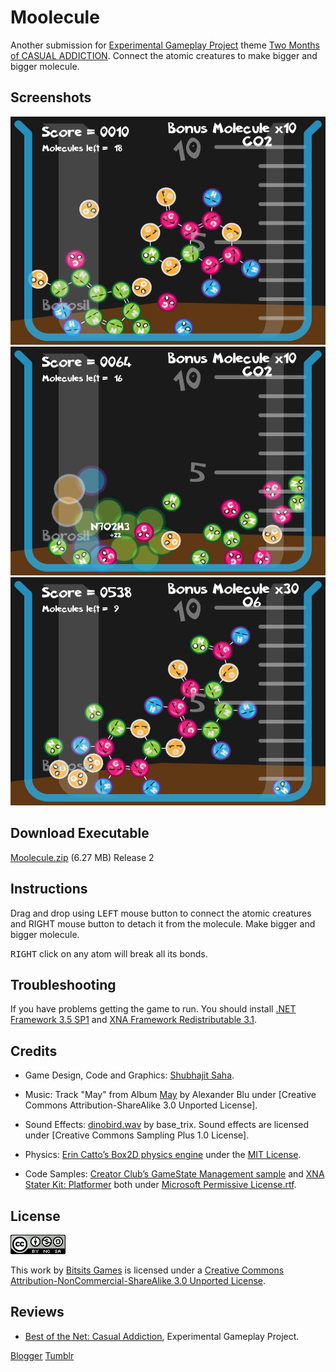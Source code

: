Moolecule
===
Another submission for [Experimental Gameplay Project] theme [Two Months of CASUAL ADDICTION][theme]. Connect the atomic creatures to make bigger and bigger molecule.

Screenshots
---
![](https://github.com/Bitsits/Moolecule-Assets/raw/master/Blog/Moolecule1.png)
![](https://github.com/Bitsits/Moolecule-Assets/raw/master/Blog/Moolecule2.png)
![](https://github.com/Bitsits/Moolecule-Assets/raw/master/Blog/Moolecule3.png)

Download Executable
---
[Moolecule.zip][zip] (6.27 MB) Release 2

Instructions
---
Drag and drop using <kbd>LEFT</kbd> mouse button to connect the atomic creatures and RIGHT mouse button to detach it from the molecule. Make bigger and bigger molecule.

<kbd>RIGHT</kbd> click on any atom will break all its bonds.

Troubleshooting
---
If you have problems getting the game to run. You should install [.NET Framework 3.5 SP1] and [XNA Framework Redistributable 3.1].

Credits
---
- Game Design, Code and Graphics: [Shubhajit Saha].

- Music: Track "May" from Album [May](http://www.jamendo.com/en/album/149) by Alexander Blu under [Creative Commons Attribution-ShareAlike 3.0 Unported License].

- Sound Effects: [dinobird.wav](http://www.freesound.org/samplesViewSingle.php?id=50355) by base_trix. Sound effects are licensed under [Creative Commons Sampling Plus 1.0 License].

- Physics: [Erin Catto’s Box2D physics engine](http://www.box2d.org/) under the [MIT License].

- Code Samples: [Creator Club’s GameState Management sample] and [XNA Stater Kit: Platformer] both under [Microsoft Permissive License.rtf].

License
---
[![](https://github.com/Bitsits/Moolecule-Assets/raw/master/Blog/cc.png)][Creative Commons Attribution-NonCommercial-ShareAlike 3.0 Unported License]

This work by [Bitsits Games] is licensed under a [Creative Commons Attribution-NonCommercial-ShareAlike 3.0 Unported License].

Reviews
---
- [Best of the Net: Casual Addiction](http://experimentalgameplay.com/blog/2010/07/best-of-the-net-casual-addiction/), Experimental Gameplay Project.

[.NET Framework 3.5 SP1]: http://www.microsoft.com/downloads/details.aspx?FamilyID=ab99342f-5d1a-413d-8319-81da479ab0d7
[XNA Framework Redistributable 3.1]: http://www.microsoft.com/downloads/details.aspx?FamilyID=53867a2a-e249-4560-8011-98eb3e799ef2
[Windows Installer 3.1]: http://www.microsoft.com/downloads/details.aspx?displaylang=en&FamilyID=889482fc-5f56-4a38-b838-de776fd4138c

[Creator Club’s GameState Management sample]: http://creators.xna.com/en-US/samples/gamestatemanagement
[XNA Stater Kit: Platformer]: http://msdn.microsoft.com/en-us/library/dd254918.aspx
[Microsoft Permissive License.rtf]: http://creators.xna.com/downloads/?id=15

[MIT License]: http://www.opensource.org/licenses/mit-license.php
[Creative Commons Attribution-NonCommercial-ShareAlike 3.0 Unported License]: http://creativecommons.org/licenses/by-nc-sa/3.0/

[Bitsits Games]: https://bitsits.blogspot.com
[Shubhajit Saha]: https://suvozit.blogspot.com
[Maya Agarwal]: https://mayaagarwal.blogspot.com

[Experimental Gameplay Project]: http://experimentalgameplay.com/
[theme]: http://experimentalgameplay.com/blog/2010/06/two-months-of-casual-addiction/
[zip]: https://github.com/Bitsits/Moolecule-Assets/raw/master/Moolecule.zip

[Blogger](https://bitsits.blogspot.com/2010/07/moolecule.html)
[Tumblr](https://bitsits.tumblr.com/post/96199237555/moolecule-another-submission-for-experimental)

